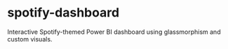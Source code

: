 # spotify-dashboard
Interactive Spotify-themed Power BI dashboard using glassmorphism and custom visuals.
